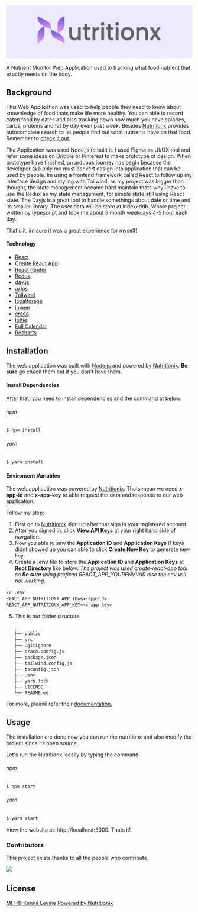 [![Nutritionx Logo](https://github.com/destiny0114/nutritionx/blob/media/banner.png?raw=true)](http://nutritionx.vercel.app/)

A Nutrient Monitor Web Application used to tracking what food nutrient that exactly needs on the body.

## Background

This Web Application was used to help people they need to know about knownledge of food thats make life more healthy. You can able to record eaten food by dates and also tracking down how much you have calories, carbs, proteins and fat by day even past week. Besides [Nutritionx](http://nutritionx.vercel.app/) provides autocomplete search to let people find out what nutrients have on that food. Remember to [check it out](http://nutritionx.vercel.app/).

The Application was used Node.js to built it. I used Figma as UI/UX tool and refer some ideas on Dribble or Pinterest to make prototype of design. When prototype have finished, an arduous journey has begin because the developer aka only me must convert design into application that can be used by people. Im using a frontend framework called React to follow up my interface design and styling with Tailwind, as my project was bigger than i thought, the state management became hard maintain thats why i have to use the Redux as my state management, for simple state still using React state. The Dayjs is a great tool to handle somethings about date or time and its smaller library. The user data will be store at indexeddb. Whole project written by typescript and took me about 9 month weekdays 4-5 hour each day.

That's it, im sure it was a great experience for myself!

#### Technology

- [React](https://reactjs.org/)
- [Create React App](https://create-react-app.dev/)
- [React Router](https://reactrouter.com/)
- [Redux](https://redux.js.org/)
- [day.js](https://day.js.org/)
- [axios](https://axios-http.com/)
- [Tailwind](https://tailwindcss.com/)
- [localforage](https://localforage.github.io/localForage/)
- [immer](https://immerjs.github.io/immer/)
- [craco](https://github.com/gsoft-inc/craco)
- [lottie](https://lottiefiles.com/)
- [Full Calendar](https://fullcalendar.io/)
- [Recharts](https://recharts.org/en-US/)

## Installation

The web application was built with [Node.js](https://nodejs.org/en/) and powered by [Nutritionix](https://www.nutritionix.com/). **Be sure** go check them out if you don't have them.

#### Install Dependencies

After that, you need to install dependencies and the command at below:

###### npm

```sh
$ npm install
```

###### yarn

```sh
$ yarn install
```

#### Enviroment Variables

The web application was powered by [Nutritionix](https://www.nutritionix.com/). Thats mean we need **x-app-id** and **x-app-key** to able request the data and response to our web application.

Follow my step:

1. First go to [Nutritionix](https://developer.nutritionix.com/signup) sign up after that sign in your registered account.
2. After you signed in, click **View API Keys** at your right hand side of navgation.
3. Now you able to saw the **Application ID** and **Application Keys** if keys didnt showed up you can able to click **Create New Key** to generate new key.
4. Create a **.env** file to store the **Application ID** and **Application Keys** at **Root Directory** like below:
   _The project was used create-react-app tool so **Be sure** using prefixed REACT_APP_YOURENVVAR else the env will not working._

```txt
// .env
REACT_APP_NUTRITIONX_APP_ID=<x-app-id>
REACT_APP_NUTRITIONX_APP_KEY=<x-app-key>
```

5. This is our folder structure

```
   .
   ├── public
   ├── src
   ├── .gitignore
   ├── craco.config.js
   ├── package.json
   ├── tailwind.config.js
   ├── tsconfig.json
   ├── .env
   ├── yarn.lock
   ├── LICENSE
   └── README.md
```

For more, please refer their [documentation](https://developer.nutritionix.com/docs/v2).

## Usage

The installation are done now you can run the nutritionx and also modify the project since its open source.

Let's run the Nutritionx locally by typing the command.

###### npm

```sh
$ npm start
```

###### yarn

```sh
$ yarn start
```

View the website at: http://localhost:3000. Thats it!

### Contributors

This project exists thanks to all the people who contribute.

<a href="https://github.com/destiny0114/nutritionx/graphs/contributors">
<img src="https://contrib.rocks/image?repo=destiny0114/nutritionx" />
</a>

## License

[MIT © Kenna Levine](./LICENSE)
[Powered by Nutritionix](https://www.nutritionix.com/)
